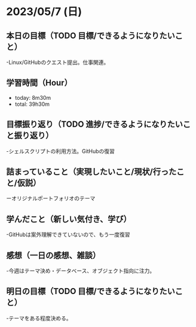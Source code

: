# 2023/05/7 (日)

## 本日の目標（TODO 目標/できるようになりたいこと）

-Linux/GitHubのクエスト提出。仕事関連。

## 学習時間（Hour）

- today: 8m30m
- total: 39h30m

## 目標振り返り（TODO 進捗/できるようになりたいこと振り返り）

-シェルスクリプトの利用方法。GitHubの復習

## 詰まっていること（実現したいこと/現状/行ったこと/仮説）

ーオリジナルポートフォリオのテーマ

## 学んだこと（新しい気付き、学び）

-GitHubは案外理解できていないので、もう一度復習

## 感想（一日の感想、雑談）

-今週はテーマ決め・データベース、オブジェクト指向に注力。

## 明日の目標（TODO 目標/できるようになりたいこと）

-テーマをある程度決める。